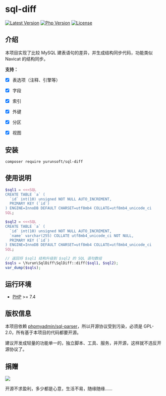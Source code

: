 # sql-diff

[![Latest Version](https://img.shields.io/packagist/v/yurunsoft/sql-diff.svg)](https://packagist.org/packages/yurunsoft/sql-diff)
[![Php Version](https://img.shields.io/badge/php-%3E=7.4-brightgreen.svg)](https://secure.php.net/)
[![License](https://img.shields.io/badge/license-GPL%202.0-brightgreen.svg)](https://github.com/yurunsoft/sql-diff/blob/master/LICENSE)

## 介绍

本项目实现了比较 MySQL 建表语句的差异，并生成结构同步代码，功能类似 Navicat 的结构同步。

**支持：**

* [x] 表选项（注释、引擎等）

* [x] 字段

* [x] 索引

* [x] 外键

* [x] 分区

* [x] 视图

## 安装

`composer require yurunsoft/sql-diff`

## 使用说明

```php
$sql1 = <<<SQL
CREATE TABLE `a` (
  `id` int(10) unsigned NOT NULL AUTO_INCREMENT,
  PRIMARY KEY (`id`)
) ENGINE=InnoDB DEFAULT CHARSET=utf8mb4 COLLATE=utf8mb4_unicode_ci
SQL;

$sql2 = <<<SQL
CREATE TABLE `a` (
  `id` int(10) unsigned NOT NULL AUTO_INCREMENT,
  `name` varchar(255) COLLATE utf8mb4_unicode_ci NOT NULL,
  PRIMARY KEY (`id`)
) ENGINE=InnoDB DEFAULT CHARSET=utf8mb4 COLLATE=utf8mb4_unicode_ci
SQL;

// 返回将 $sql1 结构升级到 $sql2 的 SQL 语句数组
$sqls = \Yurun\SqlDiff\SqlDiff::diff($sql1, $sql2);
var_dump($sqls);
```

## 运行环境

* [PHP](https://php.net/) >= 7.4

## 版权信息

本项目依赖 [phpmyadmin/sql-parser](https://github.com/phpmyadmin/sql-parser)，所以开源协议受到污染，必须是 GPL-2.0，所有基于本项目的代码都要开源。

建议开发成轻量的功能单一的，独立脚本、工具、服务，并开源，这样就不违反开源协议了。

## 捐赠

<img src="https://cdn.jsdelivr.net/gh/imiphp/imi@2.1/res/pay.png"/>

开源不求盈利，多少都是心意，生活不易，随缘随缘……

